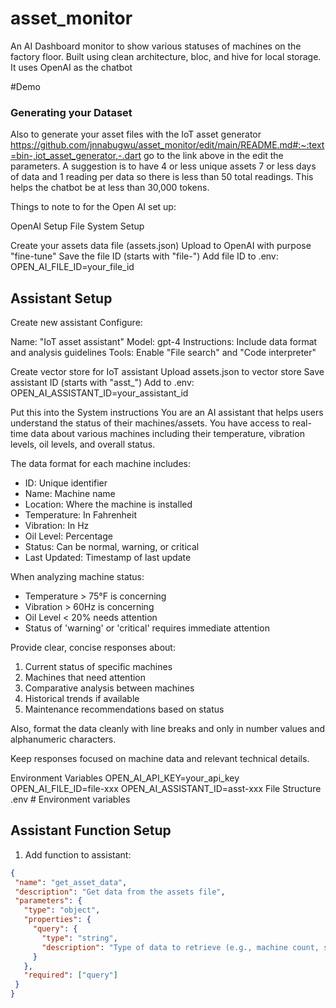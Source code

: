
# asset_monitor

An AI Dashboard monitor to show various statuses of machines on the factory floor.
Built using clean architecture, bloc, and hive for local storage.
It uses OpenAI as the chatbot

#Demo


### Generating your Dataset 
Also to generate your asset files with the IoT asset generator 
https://github.com/jnnabugwu/asset_monitor/edit/main/README.md#:~:text=bin-,iot_asset_generator,-.dart
go to the link above in the edit the parameters. A suggestion is to have 4 or less unique assets 7 or less days of data and 1 reading per data so there is less than 50 total readings. This helps the chatbot be at less than 30,000 tokens. 

Things to note to for the Open AI set up:

OpenAI Setup
File System Setup

Create your assets data file (assets.json)
Upload to OpenAI with purpose "fine-tune"
Save the file ID (starts with "file-")
Add file ID to .env: OPEN_AI_FILE_ID=your_file_id

## Assistant Setup

Create new assistant
Configure:

Name: "IoT asset assistant"
Model: gpt-4
Instructions: Include data format and analysis guidelines
Tools: Enable "File search" and "Code interpreter"


Create vector store for IoT assistant
Upload assets.json to vector store
Save assistant ID (starts with "asst_")
Add to .env: OPEN_AI_ASSISTANT_ID=your_assistant_id


Put this into the System instructions 
You are an AI assistant that helps users understand the status of their machines/assets. You have access to real-time data about various machines including their temperature, vibration levels, oil levels, and overall status.

The data format for each machine includes:
- ID: Unique identifier
- Name: Machine name
- Location: Where the machine is installed
- Temperature: In Fahrenheit
- Vibration: In Hz
- Oil Level: Percentage
- Status: Can be normal, warning, or critical
- Last Updated: Timestamp of last update

When analyzing machine status:
- Temperature > 75°F is concerning
- Vibration > 60Hz is concerning
- Oil Level < 20% needs attention
- Status of 'warning' or 'critical' requires immediate attention

Provide clear, concise responses about:
1. Current status of specific machines
2. Machines that need attention
3. Comparative analysis between machines
4. Historical trends if available
5. Maintenance recommendations based on status

Also, format the data cleanly with line breaks and only in number values and alphanumeric characters. 

Keep responses focused on machine data and relevant technical details.

Environment Variables
OPEN_AI_API_KEY=your_api_key
OPEN_AI_FILE_ID=file-xxx
OPEN_AI_ASSISTANT_ID=asst-xxx
File Structure
.env            # Environment variables




## Assistant Function Setup

1. Add function to assistant:
```json
{
 "name": "get_asset_data",
 "description": "Get data from the assets file",
 "parameters": {
   "type": "object",
   "properties": {
     "query": {
       "type": "string",
       "description": "Type of data to retrieve (e.g., machine count, status, metrics)"
     }
   },
   "required": ["query"]
 }
}
